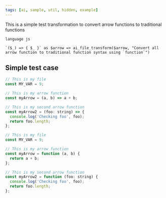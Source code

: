 ```yaml
---
tags: [ai, sample, util, hidden, example]
---
```


This is a simple test transformation to convert arrow functions to traditional functions

```grit
language js

`($_) => { $_ }` as $arrow => ai_file_transform($arrow, "Convert all arrow function to traditional function syntax using `function`")
```

## Simple test case

```js
// This is my file
const MY_VAR = 9;

// This is my arrow function
const myArrow = (a, b) => a + b;

// This is my second arrow function
const myArrow2 = (foo: string) => {
  console.log('Checking foo', foo);
  return foo.length;
};
```

```js
// This is my file
const MY_VAR = 9;

// This is my arrow function
const myArrow = function (a, b) {
  return a + b;
};

// This is my second arrow function
const myArrow2 = function (foo: string) {
  console.log('Checking foo', foo);
  return foo.length;
};
```
